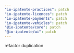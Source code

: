 ```yaml
---
"io-ipatente-practices": patch
"io-ipatente-licences": patch
"io-ipatente-payments": patch
"io-ipatente-vehicles": patch
"@io-ipatente/core": patch
"@io-ipatente/ui": patch
---
```


refactor duplication
